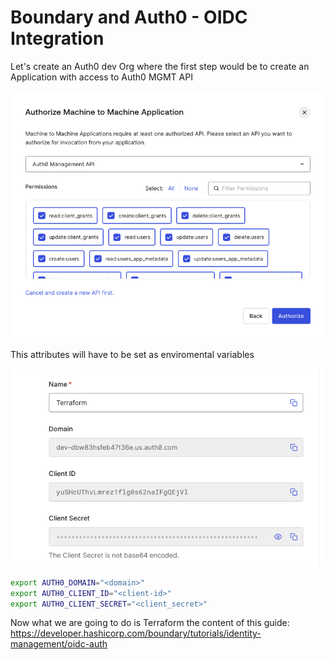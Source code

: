 # Boundary and Auth0 - OIDC Integration

Let's create an Auth0 dev Org where the first step would be to create an Application with access to Auth0 MGMT API

![1690452689777](image/README/1690452689777.png)

This attributes will have to be set as enviromental variables

![1690452738465](image/README/1690452738465.png)

```bash
export AUTH0_DOMAIN="<domain>"
export AUTH0_CLIENT_ID="<client-id>" 
export AUTH0_CLIENT_SECRET="<client_secret>"
```

Now what we are going to do is Terraform the content of this guide: https://developer.hashicorp.com/boundary/tutorials/identity-management/oidc-auth
